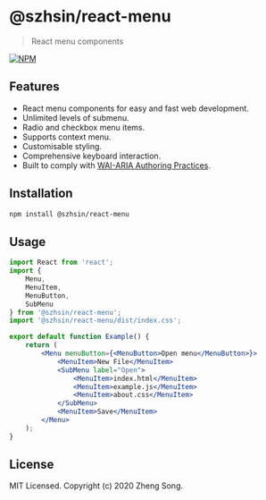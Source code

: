 # @szhsin/react-menu

> React menu components

[![NPM](https://img.shields.io/npm/v/@szhsin/react-menu.svg)](https://www.npmjs.com/package/@szhsin/react-menu) 

## Features

- React menu components for easy and fast web development.
- Unlimited levels of submenu.
- Radio and checkbox menu items.
- Supports context menu.
- Customisable styling.
- Comprehensive keyboard interaction.
- Built to comply with [WAI-ARIA Authoring Practices](https://www.w3.org/TR/wai-aria-practices/#menu).

## Installation

```bash
npm install @szhsin/react-menu
```

## Usage

```jsx
import React from 'react';
import {
    Menu,
    MenuItem,
    MenuButton,
    SubMenu
} from '@szhsin/react-menu';
import '@szhsin/react-menu/dist/index.css';

export default function Example() {
    return (
        <Menu menuButton={<MenuButton>Open menu</MenuButton>}>
            <MenuItem>New File</MenuItem>
            <SubMenu label="Open">
                <MenuItem>index.html</MenuItem>
                <MenuItem>example.js</MenuItem>
                <MenuItem>about.css</MenuItem>
            </SubMenu>
            <MenuItem>Save</MenuItem>
        </Menu>
    );
}
```

## License

MIT Licensed. Copyright (c) 2020 Zheng Song.